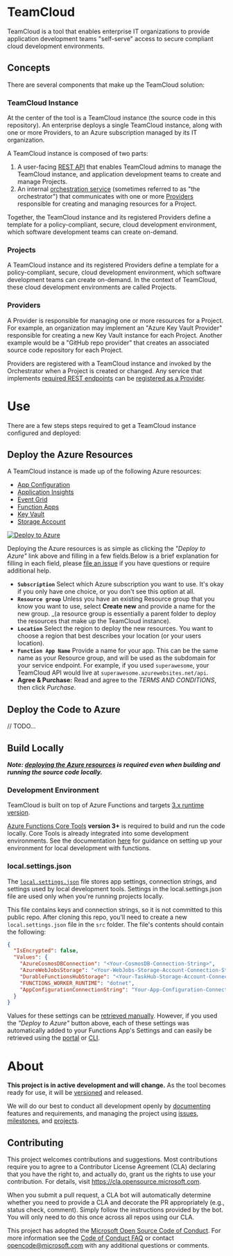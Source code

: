 # TeamCloud

TeamCloud is a tool that enables enterprise IT organizations to provide application development teams "self-serve" access to secure compliant cloud development environments.

## Concepts

There are several components that make up the TeamCloud solution:

### TeamCloud Instance

At the center of the tool is a TeamCloud instance (the source code in this repository).  An enterprise deploys a single TeamCloud instance, along with one or more Providers, to an Azure subscription managed by its IT organization.

A TeamCloud instance is composed of two parts:

1. A user-facing [REST API](docs/API.md) that enables TeamCloud admins to manage the TeamCloud instance, and application development teams to create and manage Projects.
2. An internal [orchestration service](docs/architecture/Orchestrator.md) (sometimes referred to as "the orchestrator") that communicates with one or more [Providers](docs/Providers.md) responsible for creating and managing resources for a Project.

Together, the TeamCloud instance and its registered Providers define a template for a policy-compliant, secure, cloud development environment, which software development teams can create on-demand.

### Projects

A TeamCloud instance and its registered Providers define a template for a policy-compliant, secure, cloud development environment, which software development teams can create on-demand.  In the context of TeamCloud, these cloud development environments are called Projects.

### Providers

A Provider is responsible for managing one or more resources for a Project.  For example, an organization may implement an "Azure Key Vault Provider" responsible for creating a new Key Vault instance for each Project.  Another example would be a "GitHub repo provider" that creates an associated source code repository for each Project.

Providers are registered with a TeamCloud instance and invoked by the Orchestrator when a Project is created or changed.  Any service that implements [required REST endpoints](docs/Providers.md) can be [registered as a Provider](docs/TeamCloudYaml.md).

# Use

There are a few steps steps required to get a TeamCloud instance configured and deployed:

## Deploy the Azure Resources

A TeamCloud instance is made up of the following Azure resources:

- [App Configuration][app-configuration]
- [Application Insights][application-insights]
- [Event Grid][event-grid]
- [Function Apps][function-apps]
- [Key Vault][key-vault]
- [Storage Account][storage-account]

[![Deploy to Azure][azure-deploy-button]][azure-deploy]

Deploying the Azure resources is as simple as clicking the _"Deploy to Azure"_ link above and filling in a few fields.Below is a brief explanation for filling in each field, please [file an issue](issues/new?labels=docs) if you have questions or require additional help.

- **`Subscription`** Select which Azure subscription you want to use.  It's okay if you only have one choice, or you don't see this option at all.
- **`Resource group`** Unless you have an existing Resource group that you know you want to use, select __Create new__ and provide a name for the new group.  _(a resource group is essentially a parent folder to deploy the resources that make up the TeamCloud instance).
- **`Location`** Select the region to deploy the new resources. You want to choose a region that best describes your location (or your users location).
- **`Function App Name`** Provide a name for your app.  This can be the same name as your Resource group, and will be used as the subdomain for your service endpoint.  For example, if you used `superawesome`, your TeamCloud API would live at `superawesome.azurewebsites.net/api`.
- **Agree & Purchase:** Read and agree to the _TERMS AND CONDITIONS_, then click _Purchase_.

## Deploy the Code to Azure

// TODO...

## Build Locally

***Note: [deploying the Azure resources](#deploy-the-azure-resources) is required even when building and running the source code locally.***

### Development Environment

TeamCloud is built on top of Azure Functions and targets [3.x runtime version][functions-runtime-versions].

[Azure Functions Core Tools][functions-core-tools] **version 3+** is required to build and run the code locally.  Core Tools is already integrated into some development environments.  See the documentation [here][functions-local-development] for guidance on setting up your environment for local development with functions.

### local.settings.json

The [`local.settings.json`][functions-local-settings] file stores app settings, connection strings, and settings used by local development tools. Settings in the local.settings.json file are used only when you're running projects locally.

This file contains keys and connection strings, so it is not committed to this public repo.  After cloning this repo, you'll need to create a new `local.settings.json` file in the `src` folder.  The file's contents should contain the following:

```json
{
  "IsEncrypted": false,
  "Values": {
    "AzureCosmosDBConnection": "<Your-CosmosDB-Connection-String>",
    "AzureWebJobsStorage": "<Your-WebJobs-Storage-Account-Connection-String>",
    "DurableFunctionsHubStorage": "<Your-TaskHub-Storage-Account-Connection-String>",
    "FUNCTIONS_WORKER_RUNTIME": "dotnet",
    "AppConfigurationConnectionString": "Your-App-Configuration-Connection-String"
  }
}
```

Values for these settings can be [retrieved manually][functions-get-storage].  However, if you used the _"Deploy to Azure"_ button above, each of these settings was automatically added to your Functions App's Settings and can easily be retrieved using the [portal][functions-get-settings-portal] or [CLI][functions-get-settings-cli].

# About

**This project is in active development and will change.**  As the tool becomes ready for use, it will be [versioned](https://semver.org/) and released.

We will do our best to conduct all development openly by [documenting](https://github.com/microsoft/TeamCloud/tree/master/docs) features and requirements, and managing the project using [issues](https://github.com/microsoft/TeamCloud/issues), [milestones](https://github.com/microsoft/TeamCloud/milestones), and [projects](https://github.com/microsoft/TeamCloud/projects).

## Contributing

This project welcomes contributions and suggestions.  Most contributions require you to agree to a
Contributor License Agreement (CLA) declaring that you have the right to, and actually do, grant us
the rights to use your contribution. For details, visit https://cla.opensource.microsoft.com.

When you submit a pull request, a CLA bot will automatically determine whether you need to provide
a CLA and decorate the PR appropriately (e.g., status check, comment). Simply follow the instructions
provided by the bot. You will only need to do this once across all repos using our CLA.

This project has adopted the [Microsoft Open Source Code of Conduct](https://opensource.microsoft.com/codeofconduct/).
For more information see the [Code of Conduct FAQ](https://opensource.microsoft.com/codeofconduct/faq/) or
contact [opencode@microsoft.com](mailto:opencode@microsoft.com) with any additional questions or comments.

[app-configuration]:https://azure.microsoft.com/en-us/services/app-configuration/
[function-apps]:https://azure.microsoft.com/en-us/services/functions/
[storage-account]:https://azure.microsoft.com/en-us/services/storage/
[key-vault]:https://azure.microsoft.com/en-us/services/key-vault/
[event-grid]:https://azure.microsoft.com/en-us/services/event-grid/
[application-insights]:https://azure.microsoft.com/en-us/services/monitor/

[azure-deploy]:https://portal.azure.com/#create/Microsoft.Template/uri/https%3A%2F%2Fraw.githubusercontent.com%2Fmicrosoft%2FTeamCloud%2Fmaster%2Fazuredeploy.json
[azure-deploy-button]:https://azuredeploy.net/deploybutton.svg

[functions-core-tools]:https://docs.microsoft.com/en-us/azure/azure-functions/functions-run-local
[functions-runtime-versions]:https://docs.microsoft.com/en-us/azure/azure-functions/functions-versions
[functions-local-development]:https://docs.microsoft.com/en-us/azure/azure-functions/functions-develop-local#local-development-environments
[functions-local-settings]:https://docs.microsoft.com/en-us/azure/azure-functions/functions-run-local#local-settings-file
[functions-get-storage]:https://docs.microsoft.com/en-us/azure/azure-functions/functions-run-local#get-your-storage-connection-strings
[functions-get-settings-portal]:https://docs.microsoft.com/en-us/azure/azure-functions/functions-how-to-use-azure-function-app-settings#portal
[functions-get-settings-cli]:https://docs.microsoft.com/en-us/azure/azure-functions/functions-how-to-use-azure-function-app-settings#azure-cli
